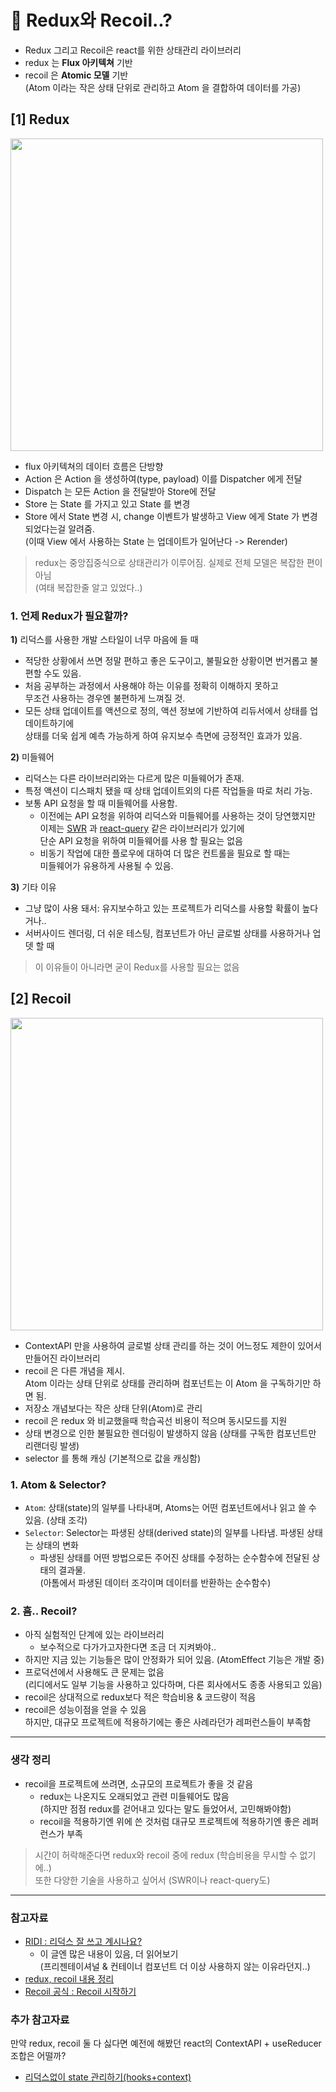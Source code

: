 # 🤔 Redux와 Recoil..?

-   Redux 그리고 Recoil은 react를 위한 상태관리 라이브러리
-   redux 는 **Flux 아키텍쳐** 기반
-   recoil 은 **Atomic 모델** 기반  
    (Atom 이라는 작은 상태 단위로 관리하고 Atom 을 결합하여 데이터를 가공)

## **[1]** Redux

<img src="https://user-images.githubusercontent.com/33610315/124876878-74903c00-e005-11eb-9562-ef1a89a777c7.png" width=500 />

-   flux 아키텍쳐의 데이터 흐름은 단방향
-   Action 은 Action 을 생성하여(type, payload) 이를 Dispatcher 에게 전달
-   Dispatch 는 모든 Action 을 전달받아 Store에 전달
-   Store 는 State 를 가지고 있고 State 를 변경
-   Store 에서 State 변경 시, change 이벤트가 발생하고 View 에게 State 가 변경되었다는걸 알려줌.  
     (이때 View 에서 사용하는 State 는 업데이트가 일어난다 -> Rerender)

> redux는 중앙집중식으로 상태관리가 이루어짐. 실제로 전체 모델은 복잡한 편이 아님  
>  (여태 복잡한줄 알고 있었다..)

### **1.** 언제 Redux가 필요할까?

**1)** 리덕스를 사용한 개발 스타일이 너무 마음에 들 때

-   적당한 상황에서 쓰면 정말 편하고 좋은 도구이고, 불필요한 상황이면 번거롭고 불편할 수도 있음.
-   처음 공부하는 과정에서 사용해야 하는 이유를 정확히 이해하지 못하고  
     무조건 사용하는 경우엔 불편하게 느껴질 것.
-   모든 상태 업데이트를 액션으로 정의, 액션 정보에 기반하여 리듀서에서 상태를 업데이트하기에  
     상태를 더욱 쉽게 예측 가능하게 하여 유지보수 측면에 긍정적인 효과가 있음.

**2)** 미들웨어

-   리덕스는 다른 라이브러리와는 다르게 많은 미들웨어가 존재.
-   특정 액션이 디스패치 됐을 때 상태 업데이트외의 다른 작업들을 따로 처리 가능.
-   보통 API 요청을 할 때 미들웨어를 사용함.
    -   이전에는 API 요청을 위하여 리덕스와 미들웨어를 사용하는 것이 당연했지만  
         이제는 [SWR](https://swr.vercel.app/) 과 [react-query](https://swr.vercel.app/) 같은 라이브러리가 있기에  
         단순 API 요청을 위하여 미들웨어를 사용 할 필요는 없음
    -   비동기 작업에 대한 플로우에 대하여 더 많은 컨트롤을 필요로 할 때는  
        미들웨어가 유용하게 사용될 수 있음.

**3)** 기타 이유

-   그냥 많이 사용 돼서: 유지보수하고 있는 프로젝트가 리덕스를 사용할 확률이 높다거나..
-   서버사이드 렌더링, 더 쉬운 테스팅, 컴포넌트가 아닌 글로벌 상태를 사용하거나 업뎃 할 때

> 이 이유들이 아니라면 굳이 Redux를 사용할 필요는 없음

## **[2]** Recoil

<img src="https://user-images.githubusercontent.com/33610315/124880731-8d9aec00-e009-11eb-9e4a-56986bfbc6dd.png" width=500 />

-   ContextAPI 만을 사용하여 글로벌 상태 관리를 하는 것이 어느정도 제한이 있어서 만들어진 라이브러리
-   recoil 은 다른 개념을 제시.  
    Atom 이라는 상태 단위로 상태를 관리하며 컴포넌트는 이 Atom 을 구독하기만 하면 됨.
-   저장소 개념보다는 작은 상태 단위(Atom)로 관리
-   recoil 은 redux 와 비교했을때 학습곡선 비용이 적으며 동시모드를 지원
-   상태 변경으로 인한 불필요한 렌더링이 발생하지 않음 (상태를 구독한 컴포넌트만 리랜더링 발생)
-   selector 를 통해 캐싱 (기본적으로 값을 캐싱함)

### **1.** Atom & Selector?

-   `Atom`: 상태(state)의 일부를 나타내며, Atoms는 어떤 컴포넌트에서나 읽고 쓸 수 있음. (상태 조각)
-   `Selector`: Selector는 파생된 상태(derived state)의 일부를 나타냄. 파생된 상태는 상태의 변화
    -   파생된 상태를 어떤 방법으로든 주어진 상태를 수정하는 순수함수에 전달된 상태의 결과물.  
        (아톰에서 파생된 데이터 조각이며 데이터를 반환하는 순수함수)

### **2.** 흠.. Recoil?

-   아직 실험적인 단계에 있는 라이브러리
    -   보수적으로 다가가고자한다면 조금 더 지켜봐야..
-   하지만 지금 있는 기능들은 많이 안정화가 되어 있음. (AtomEffect 기능은 개발 중)
-   프로덕션에서 사용해도 큰 문제는 없음  
     (리디에서도 일부 기능을 사용하고 있다하며, 다른 회사에서도 종종 사용되고 있음)
-   recoil은 상대적으로 redux보다 적은 학습비용 & 코드량이 적음
-   recoil은 성능이점을 얻을 수 있음  
    하지만, 대규모 프로젝트에 적용하기에는 좋은 사례라던가 레퍼런스들이 부족함

---

### 생각 정리

-   recoil을 프로젝트에 쓰려면, 소규모의 프로젝트가 좋을 것 같음
    -   redux는 나온지도 오래되었고 관련 미들웨어도 많음  
        (하지만 점점 redux를 걷어내고 있다는 말도 들었어서, 고민해봐야함)
    -   recoil을 적용하기엔 위에 쓴 것처럼 대규모 프로젝트에 적용하기엔 좋은 레퍼런스가 부족

> 시간이 허락해준다면 redux와 recoil 중에 redux (학습비용을 무시할 수 없기에..)  
> 또한 다양한 기술을 사용하고 싶어서 (SWR이나 react-query도)

---

### 참고자료

-   [RIDI : 리덕스 잘 쓰고 계시나요?](https://ridicorp.com/story/how-to-use-redux-in-ridi/)
    -   이 글엔 많은 내용이 있음, 더 읽어보기  
         (프리젠테이셔널 & 컨테이너 컴포넌트 더 이상 사용하지 않는 이유라던지..)
-   [redux, recoil 내용 정리](https://velog.io/@katanazero86/redux-recoil-내용-정리)
-   [Recoil 공식 : Recoil 시작하기](https://recoiljs.org/ko/docs/introduction/getting-started)

### 추가 참고자료

만약 redux, recoil 둘 다 싫다면 예전에 해봤던 react의 ContextAPI + useReducer 조합은 어떨까?

-   [리덕스없이 state 관리하기(hooks+context)](https://velog.io/@kimu2370/리덕스없이-상태-관리하기hookscontext)
